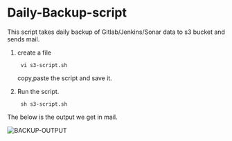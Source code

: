 # Daily-Backup-script

This script takes daily backup of Gitlab/Jenkins/Sonar data to s3 bucket and sends mail.<br/>

1. create a file<br/>

        vi s3-script.sh
   copy,paste the script and save it.<br/>
   
2. Run the script.<br/>

        sh s3-script.sh
        

The below is the output we get in mail.


![BACKUP-OUTPUT](https://user-images.githubusercontent.com/33515288/37863400-9ef8bd68-2f83-11e8-9c94-16bc99cf59b8.png)
